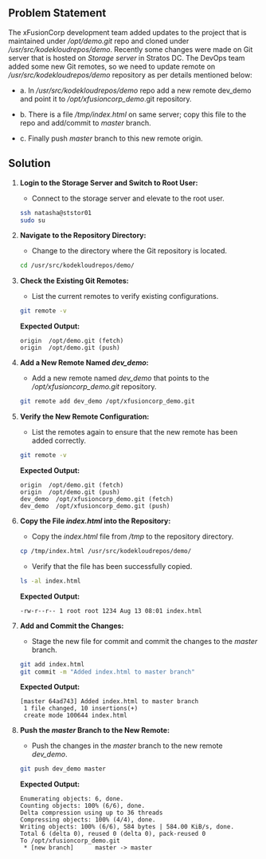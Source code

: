 ## Problem Statement

The xFusionCorp development team added updates to the project that is maintained under _/opt/demo.git_ repo and cloned under _/usr/src/kodekloudrepos/demo_. Recently some changes were made on Git server that is hosted on _Storage server_ in Stratos DC. The DevOps team added some new Git remotes, so we need to update remote on _/usr/src/kodekloudrepos/demo_ repository as per details mentioned below:

- a. In _/usr/src/kodekloudrepos/demo_ repo add a new remote dev_demo and point it to _/opt/xfusioncorp_demo_.git repository.

- b. There is a file _/tmp/index.html_ on same server; copy this file to the repo and add/commit to _master_ branch.

- c. Finally push _master_ branch to this new remote origin.

## Solution

1. **Login to the Storage Server and Switch to Root User:**
   - Connect to the storage server and elevate to the root user.

   ```bash
   ssh natasha@ststor01
   sudo su
   ```

2. **Navigate to the Repository Directory:**
   - Change to the directory where the Git repository is located.

   ```bash
   cd /usr/src/kodekloudrepos/demo/
   ```

3. **Check the Existing Git Remotes:**
   - List the current remotes to verify existing configurations.

   ```bash
   git remote -v
   ```

   **Expected Output:**

   ```plaintext
   origin  /opt/demo.git (fetch)
   origin  /opt/demo.git (push)
   ```

4. **Add a New Remote Named _dev_demo_:**
   - Add a new remote named _dev_demo_ that points to the _/opt/xfusioncorp_demo.git_ repository.

   ```bash
   git remote add dev_demo /opt/xfusioncorp_demo.git
   ```

5. **Verify the New Remote Configuration:**
   - List the remotes again to ensure that the new remote has been added correctly.

   ```bash
   git remote -v
   ```

   **Expected Output:**

   ```plaintext
   origin  /opt/demo.git (fetch)
   origin  /opt/demo.git (push)
   dev_demo  /opt/xfusioncorp_demo.git (fetch)
   dev_demo  /opt/xfusioncorp_demo.git (push)
   ```

6. **Copy the File _index.html_ into the Repository:**
   - Copy the _index.html_ file from _/tmp_ to the repository directory.

   ```bash
   cp /tmp/index.html /usr/src/kodekloudrepos/demo/
   ```

   - Verify that the file has been successfully copied.

   ```bash
   ls -al index.html
   ```

   **Expected Output:**

   ```plaintext
   -rw-r--r-- 1 root root 1234 Aug 13 08:01 index.html
   ```

7. **Add and Commit the Changes:**
   - Stage the new file for commit and commit the changes to the _master_ branch.

   ```bash
   git add index.html
   git commit -m "Added index.html to master branch"
   ```

   **Expected Output:**

   ```plaintext
   [master 64ad743] Added index.html to master branch
    1 file changed, 10 insertions(+)
    create mode 100644 index.html
   ```

8. **Push the _master_ Branch to the New Remote:**
   - Push the changes in the _master_ branch to the new remote _dev_demo_.

   ```bash
   git push dev_demo master
   ```

   **Expected Output:**

   ```plaintext
   Enumerating objects: 6, done.
   Counting objects: 100% (6/6), done.
   Delta compression using up to 36 threads
   Compressing objects: 100% (4/4), done.
   Writing objects: 100% (6/6), 584 bytes | 584.00 KiB/s, done.
   Total 6 (delta 0), reused 0 (delta 0), pack-reused 0
   To /opt/xfusioncorp_demo.git
    * [new branch]      master -> master
   ```
